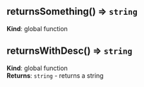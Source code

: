 <a name="returnsSomething"></a>

## returnsSomething() ⇒ <code>string</code>
**Kind**: global function  
<a name="returnsWithDesc"></a>

## returnsWithDesc() ⇒ <code>string</code>
**Kind**: global function  
**Returns**: <code>string</code> - returns a string  

